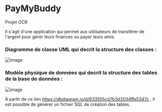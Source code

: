 # PayMyBuddy
Projet OCR

Il s'agit d'une application qui permet aux utilisateurs de transférer de l'argent pour gérer leurs finances ou payer leurs amis.

### Diagramme de classe UML qui decrit la structure des classes :

![image](https://user-images.githubusercontent.com/72916163/213879174-0f670097-56eb-46e5-a8af-6c5f4187e776.png)

### Modèle physique de données qui decrit la structure des tables de la base de données :


![image](https://user-images.githubusercontent.com/72916163/213879211-67c66a12-3232-418d-81e8-72000f3df567.png)

À partir de ce lien https://dbdiagram.io/d/633555cd7b3d2034ffe5347c , il est possible de générer un fichier SQL de création des tables.
